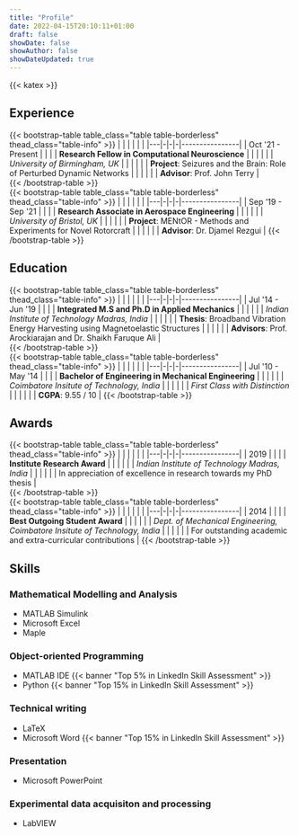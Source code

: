 ```yaml
---
title: "Profile"
date: 2022-04-15T20:10:11+01:00
draft: false
showDate: false
showAuthor: false
showDateUpdated: true
---
```

{{< katex >}}
## Experience
{{< bootstrap-table table_class="table table-borderless" thead_class="table-info" >}}
|   | | | |                |
|---|-|-|-|----------------|
| Oct '21 - Present | | | | **Research Fellow in Computational Neuroscience** |
|                     | | | | *University of Birmingham, UK* |
|                     | | | | **Project**: Seizures and the Brain: Role of Perturbed Dynamic Networks |
|                     | | | | **Advisor**: Prof. John Terry |  
{{< /bootstrap-table >}}  
{{< bootstrap-table table_class="table table-borderless" thead_class="table-info" >}}
|   | | | |                |
|---|-|-|-|----------------|
| Sep '19 - Sep '21 | | | | **Research Associate in Aerospace Engineering** |
|                     | | | | *University of Bristol, UK* |
|                     | | | | **Project**: MENtOR - Methods and Experiments for Novel Rotorcraft |
|                     | | | | **Advisor**: Dr. Djamel Rezgui |
{{< /bootstrap-table >}}

## Education
{{< bootstrap-table table_class="table table-borderless" thead_class="table-info" >}}
|   | | | |                |
|---|-|-|-|----------------|
| Jul '14 - Jun '19 | | | | **Integrated M.S and Ph.D in Applied Mechanics** |
|                     | | | | *Indian Institute of Technology Madras, India* |
|                     | | | | **Thesis**: Broadband Vibration Energy Harvesting using Magnetoelastic Structures | 
|                     | | | | **Advisors**: Prof. Arockiarajan and Dr. Shaikh Faruque Ali |  
{{< /bootstrap-table >}}  
{{< bootstrap-table table_class="table table-borderless" thead_class="table-info" >}}
|   | | | |                |
|---|-|-|-|----------------|
| Jul '10 - May '14 | | | | **Bachelor of Engineering in Mechanical Engineering** |
|                     | | | | *Coimbatore Insitute of Technology, India* |
|                     | | | | *First Class with Distinction* |
|                     | | | | **CGPA**: 9.55 / 10 | 
{{< /bootstrap-table >}}

## Awards
{{< bootstrap-table table_class="table table-borderless" thead_class="table-info" >}}
|   | | | |                |
|---|-|-|-|----------------|
| 2019 | | | | **Institute Research Award** |
|      | | | | *Indian Institute of Technology Madras, India* | 
|      | | | | In appreciation of excellence in research towards my PhD thesis |  
{{< /bootstrap-table >}}  
{{< bootstrap-table table_class="table table-borderless" thead_class="table-info" >}}
|   | | | |                |
|---|-|-|-|----------------|
| 2014 | | | | **Best Outgoing Student Award** |
|                     | | | | *Dept. of Mechanical Engineering, Coimbatore Insitute of Technology, India* |
|                     | | | | For outstanding academic and extra-curricular contributions | 
{{< /bootstrap-table >}}

## Skills
### Mathematical Modelling and Analysis
* MATLAB Simulink
* Microsoft Excel
* Maple

### Object-oriented Programming
* MATLAB IDE  {{< banner "Top 5% in LinkedIn Skill Assessment" >}} 
* Python {{< banner "Top 15% in LinkedIn Skill Assessment" >}}

### Technical writing
* LaTeX
* Microsoft Word {{< banner "Top 15% in LinkedIn Skill Assessment" >}}

### Presentation
* Microsoft PowerPoint

### Experimental data acquisiton and processing
* LabVIEW 
